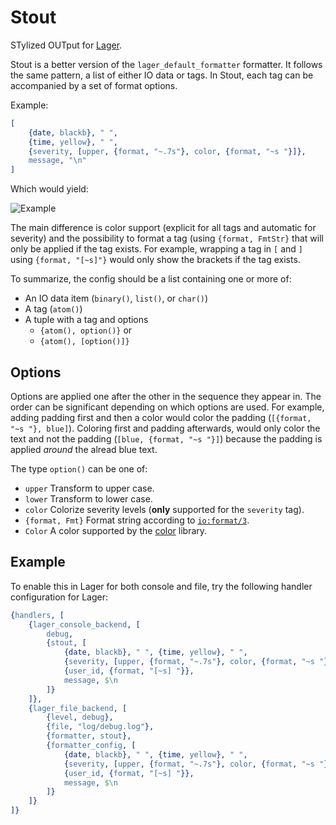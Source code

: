 Stout
=====

STylized OUTput for [Lager](https://github.com/basho/lager).

Stout is a better version of the `lager_default_formatter` formatter. It
follows the same pattern, a list of either IO data or tags. In Stout, each tag
can be accompanied by a set of format options.

Example:

```erlang
[
    {date, blackb}, " ",
    {time, yellow}, " ",
    {severity, [upper, {format, "~.7s"}, color, {format, "~s "}]},
    message, "\n"
]
```

Which would yield:

![Example](https://raw.github.com/eproxus/stout/master/screenshot.png)

The main difference is color support (explicit for all tags and automatic for
severity) and the possibility to format a tag (using `{format, FmtStr}` that
will only be applied if the tag exists. For example, wrapping a tag in `[` and
`]` using `{format, "[~s]"}` would only show the brackets if the tag exists.

To summarize, the config should be a list containing one or more of:
* An IO data item (`binary()`, `list()`, or `char()`)
* A tag (`atom()`)
* A tuple with a tag and options
    * `{atom(), option()}` or
    * `{atom(), [option()]}`

Options
-------

Options are applied one after the other in the sequence they appear in. The
order can be significant depending on which options are used. For example,
adding padding first and then a color would color the padding (`[{format, "~s
"}, blue]`). Coloring first and padding afterwards, would only color the text
and not the padding (`[blue, {format, "~s "}]`) because the padding is applied
*around* the alread blue text.

The type `option()` can be one of:
* `upper` Transform to upper case.
* `lower` Transform to lower case.
* `color` Colorize severity levels (**only** supported for the `severity` tag).
* `{format, Fmt}` Format string according to [`io:format/3`](http://www.erlang.org/doc/man/io.html#format-3).
* `Color` A color supported by the [color](https://github.com/julianduque/erlang-color) library.

Example
-------

To enable this in Lager for both console and file, try the following handler
configuration for Lager:

```erlang
{handlers, [
    {lager_console_backend, [
        debug,
        {stout, [
            {date, blackb}, " ", {time, yellow}, " ",
            {severity, [upper, {format, "~.7s"}, color, {format, "~s "}]},
            {user_id, {format, "[~s] "}},
            message, $\n
        ]}
    ]},
    {lager_file_backend, [
        {level, debug},
        {file, "log/debug.log"},
        {formatter, stout},
        {formatter_config, [
            {date, blackb}, " ", {time, yellow}, " ",
            {severity, [upper, {format, "~.7s"}, color, {format, "~s "}]},
            {user_id, {format, "[~s] "}},
            message, $\n
        ]}
    ]}
]}
```
